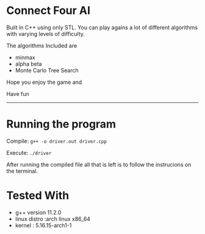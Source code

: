 # Connect Four AI
Built in C++ using only STL.
You can play agains a lot of different algorithms with varying levels of difficulty.

The algorithms Included are
- minmax
- alpha beta
- Monte Carlo Tree Search

Hope you enjoy the game and

Have fun

---

# Running the program

Compile: `g++ -o driver.out driver.cpp`

Execute: `./driver`

After running the compiled file all that is left is to follow the instrucions on the terminal.

# Tested With
- g++ version 11.2.0
- linux distro :arch linux x86_64
- kernel       : 5.16.15-arch1-1

